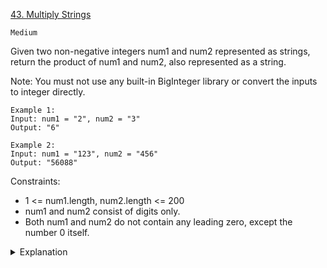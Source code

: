 [43. Multiply Strings](https://leetcode.com/problems/multiply-strings/)

`Medium`

Given two non-negative integers num1 and num2 represented as strings, return the product of num1 and num2, also represented as a string.

Note: You must not use any built-in BigInteger library or convert the inputs to integer directly.

```
Example 1:
Input: num1 = "2", num2 = "3"
Output: "6"

Example 2:
Input: num1 = "123", num2 = "456"
Output: "56088"
```

Constraints:

- 1 <= num1.length, num2.length <= 200
- num1 and num2 consist of digits only.
- Both num1 and num2 do not contain any leading zero, except the number 0 itself.

<details>
<summary>Explanation</summary>

[Youtube](https://www.youtube.com/watch?v=1vZswirL8Y8)
[labuladong](https://labuladong.github.io/algo/4/33/126/)
</details>